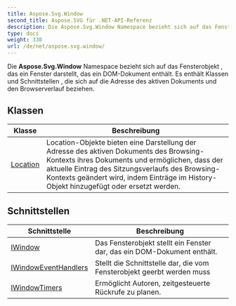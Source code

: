 ```yaml
---
title: Aspose.Svg.Window
second_title: Aspose.SVG für .NET-API-Referenz
description: Die Aspose.Svg.Window Namespace bezieht sich auf das Fensterobjekt  das ein Fenster darstellt das ein DOMDokument enthält. Es enthält Klassen und Schnittstellen  die sich auf die Adresse des aktiven Dokuments und den Browserverlauf beziehen.
type: docs
weight: 330
url: /de/net/aspose.svg.window/
---
```

Die **Aspose.Svg.Window** Namespace bezieht sich auf das Fensterobjekt , das ein Fenster darstellt, das ein DOM-Dokument enthält. Es enthält Klassen und Schnittstellen , die sich auf die Adresse des aktiven Dokuments und den Browserverlauf beziehen.

## Klassen

| Klasse | Beschreibung |
| --- | --- |
| [Location](./location/) | Location-Objekte bieten eine Darstellung der Adresse des aktiven Dokuments des Browsing-Kontexts ihres Dokuments und ermöglichen, dass der aktuelle Eintrag des Sitzungsverlaufs des Browsing-Kontexts geändert wird, indem Einträge im History-Objekt hinzugefügt oder ersetzt werden. |
## Schnittstellen

| Schnittstelle | Beschreibung |
| --- | --- |
| [IWindow](./iwindow/) | Das Fensterobjekt stellt ein Fenster dar, das ein DOM-Dokument enthält. |
| [IWindowEventHandlers](./iwindoweventhandlers/) | Stellt die Schnittstelle dar, die vom Fensterobjekt geerbt werden muss |
| [IWindowTimers](./iwindowtimers/) | Ermöglicht Autoren, zeitgesteuerte Rückrufe zu planen. |


